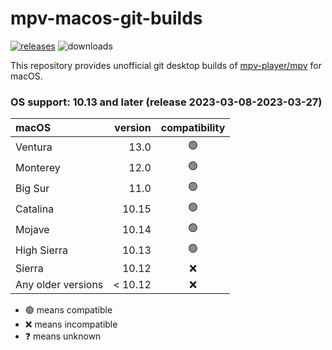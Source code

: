 # mpv-macos-git-builds
[![releases](https://img.shields.io/github/v/release/eko5624/mpv-macos-intel)](https://github.com/eko5624/mpv-macos-intel/releases/latest)
![downloads](https://img.shields.io/github/downloads/eko5624/mpv-macos-intel/total.svg?style=flat&labelColor=323940&color=brightgreen&logo=github)

This repository provides unofficial git desktop builds of [mpv-player/mpv](https://github.com/mpv-player/mpv) for macOS.

### OS support: 10.13 and later (release 2023-03-08-2023-03-27)

| macOS | version | compatibility |
| :------------- | -------------: | :-------------: |
| Ventura | 13.0 | 🟢 |
| Monterey | 12.0 | 🟢 |
| Big Sur | 11.0 | 🟢 |
| Catalina | 10.15 | 🟢 |
| Mojave | 10.14 | 🟢 |
| High Sierra | 10.13 | 🟢 |
| Sierra | 10.12 | ❌ |
| Any older versions | < 10.12 | ❌ |

* 🟢 means compatible
* ❌ means incompatible
* ❓ means unknown

